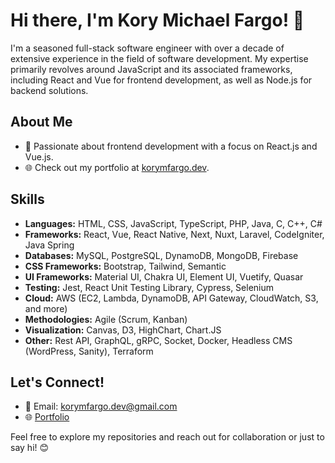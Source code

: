 # Hi there, I'm Kory Michael Fargo! 👋

I'm a seasoned full-stack software engineer with over a decade of extensive experience in the field of software development. My expertise primarily revolves around JavaScript and its associated frameworks, including React and Vue for frontend development, as well as Node.js for backend solutions.

## About Me

- 🚀 Passionate about frontend development with a focus on React.js and Vue.js.
- 🌐 Check out my portfolio at [korymfargo.dev](https://korymfargo.dev).

## Skills

- **Languages:** HTML, CSS, JavaScript, TypeScript, PHP, Java, C, C++, C#
- **Frameworks:** React, Vue, React Native, Next, Nuxt, Laravel, CodeIgniter, Java Spring
- **Databases:** MySQL, PostgreSQL, DynamoDB, MongoDB, Firebase
- **CSS Frameworks:** Bootstrap, Tailwind, Semantic
- **UI Frameworks:** Material UI, Chakra UI, Element UI, Vuetify, Quasar
- **Testing:** Jest, React Unit Testing Library, Cypress, Selenium
- **Cloud:** AWS (EC2, Lambda, DynamoDB, API Gateway, CloudWatch, S3, and more)
- **Methodologies:** Agile (Scrum, Kanban)
- **Visualization:** Canvas, D3, HighChart, Chart.JS
- **Other:** Rest API, GraphQL, gRPC, Socket, Docker, Headless CMS (WordPress, Sanity), Terraform

## Let's Connect!

- 📧 Email: korymfargo.dev@gmail.com
- 🌐 [Portfolio](https://korymfargo.dev)

Feel free to explore my repositories and reach out for collaboration or just to say hi! 😊
